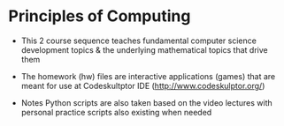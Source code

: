 # Principles of Computing

- This 2 course sequence teaches fundamental computer science development topics & the underlying mathematical topics that drive them 

- The homework (hw) files are interactive applications (games) that are meant for use at Codeskultptor IDE (http://www.codeskulptor.org/)
- Notes Python scripts are also taken based on the video lectures with personal practice scripts also existing when needed 